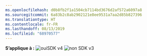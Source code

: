 ```yaml
---
ms.openlocfilehash: d0b8fb2f1a1504cb7114bd3676d2af572a6097a8
ms.sourcegitcommit: 6a83b2c8ab2902121e8ee9531a7aa2d85b827396
ms.translationtype: HT
ms.contentlocale: fr-FR
ms.lasthandoff: 08/13/2019
ms.locfileid: "68970577"
---
```

<Token>**S’applique à :** ![oui](../media/yes.png)SDK v4 ![non](../media/no.png) SDK v3 </Token>
